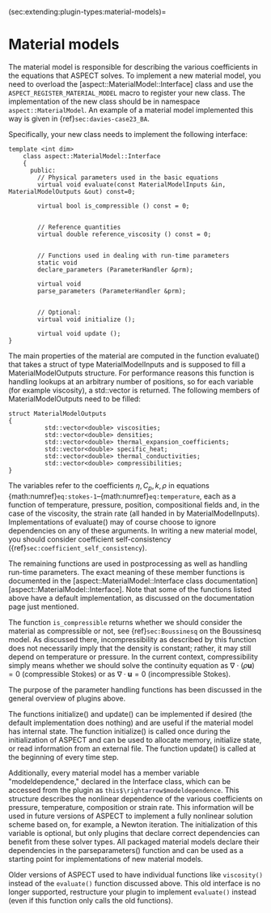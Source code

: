 (sec:extending:plugin-types:material-models)=
# Material models

The material model is responsible for describing the various coefficients in
the equations that ASPECT solves. To implement
a new material model, you need to overload the
[aspect::MaterialModel::Interface] class and use the
`ASPECT_REGISTER_MATERIAL_MODEL` macro to register your new class. The
implementation of the new class should be in namespace
`aspect::MaterialModel`. An example of a material model implemented this way
is given in {ref}`sec:davies-case23_BA`.

Specifically, your new class needs to implement the following interface:

```{code-block} c++
template <int dim>
    class aspect::MaterialModel::Interface
    {
      public:
        // Physical parameters used in the basic equations
        virtual void evaluate(const MaterialModelInputs &in, MaterialModelOutputs &out) const=0;

        virtual bool is_compressible () const = 0;


        // Reference quantities
        virtual double reference_viscosity () const = 0;


        // Functions used in dealing with run-time parameters
        static void
        declare_parameters (ParameterHandler &prm);

        virtual void
        parse_parameters (ParameterHandler &prm);


        // Optional:
        virtual void initialize ();

        virtual void update ();
}
```

The main properties of the material are computed in the function evaluate()
that takes a struct of type MaterialModelInputs and is supposed to fill a
MaterialModelOutputs structure. For performance reasons this function is
handling lookups at an arbitrary number of positions, so for each variable
(for example viscosity), a std::vector is returned. The following members of
MaterialModelOutputs need to be filled:

```{code-block} c++
struct MaterialModelOutputs
{
          std::vector<double> viscosities;
          std::vector<double> densities;
          std::vector<double> thermal_expansion_coefficients;
          std::vector<double> specific_heat;
          std::vector<double> thermal_conductivities;
          std::vector<double> compressibilities;
}
```

The variables refer to the coefficients $\eta,C_p,k,\rho$ in equations
{math:numref}`eq:stokes-1`&ndash;{math:numref}`eq:temperature`, each as a function of
temperature, pressure, position, compositional fields and, in the case of the
viscosity, the strain rate (all handed in by MaterialModelInputs).
Implementations of evaluate() may of course choose to ignore dependencies on
any of these arguments. In writing a new material model, you should consider
coefficient self-consistency
({ref}`sec:coefficient_self_consistency`).

The remaining functions are used in postprocessing as well as handling
run-time parameters. The exact meaning of these member functions is documented
in the [aspect::MaterialModel::Interface class
documentation][aspect::MaterialModel::Interface]. Note that some of the
functions listed above have a default implementation, as discussed on the
documentation page just mentioned.

The function `is_compressible` returns whether we should consider the material
as compressible or not, see {ref}`sec:Boussinesq` on the
Boussinesq model. As discussed there, incompressibility as described by this
function does not necessarily imply that the density is constant; rather, it
may still depend on temperature or pressure. In the current context,
compressibility simply means whether we should solve the continuity equation
as $\nabla \cdot (\rho \mathbf u)=0$ (compressible Stokes) or as
$\nabla \cdot \mathbf{u}=0$ (incompressible Stokes).

The purpose of the parameter handling functions has been discussed in the
general overview of plugins above.

The functions initialize() and update() can be implemented if desired (the
default implementation does nothing) and are useful if the material model has
internal state. The function initialize() is called once during the
initialization of ASPECT and can be used to
allocate memory, initialize state, or read information from an external file.
The function update() is called at the beginning of every time step.

Additionally, every material model has a member variable
"modeldependence," declared in the Interface class, which can be
accessed from the plugin as `this$\rightarrow$modeldependence`.
This structure describes the nonlinear dependence of the various coefficients
on pressure, temperature, composition or strain rate. This information will be
used in future versions of ASPECT to implement
a fully nonlinear solution scheme based on, for example, a Newton iteration.
The initialization of this variable is optional, but only plugins that declare
correct dependencies can benefit from these solver types. All packaged
material models declare their dependencies in the parseparameters() function
and can be used as a starting point for implementations of new material
models.

Older versions of ASPECT used to have
individual functions like `viscosity()` instead of the `evaluate()` function
discussed above. This old interface is no longer supported, restructure your
plugin to implement `evaluate()` instead (even if this function only calls the
old functions).
